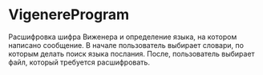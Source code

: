 # VigenereProgram
Расшифровка шифра Виженера и определение языка, на котором написано сообщение.
В начале пользователь выбирает словари, по которым делать поиск языка послания.
После, пользователь выбирает файл, который требуется расшифровать.
